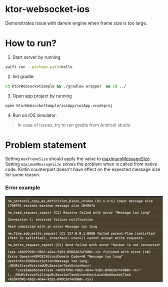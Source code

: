 # ktor-websocket-ios
Demonstrates issue with darwin engine when frame size is too large.

# How to run?

1. Start server by running
 ```zsh
 swift run --package-path=hello
 ```

2. Init gradle:
```zsh
cd KtorWebsocketSample && ./gradlew wrapper  && cd ../
```

3. Open app project  by running
```zsh
open KtorWebsocketSample/iosApp/iosApp.xcodeproj
```

4. Run on iOS simulator.

> In case of issues, try to run gradle from Android studio


# Problem statement

Setting `maxFrameSize` should apply the value to [maximumMessageSize](https://developer.apple.com/documentation/foundation/urlsessionwebsockettask/3181203-maximummessagesize). Setting `maximumMessageSize` solves the problem when is called from native code. Kotlin counterpart doesn't have effect on the expected message size for some reason.

### Error example

<img src="error.png">